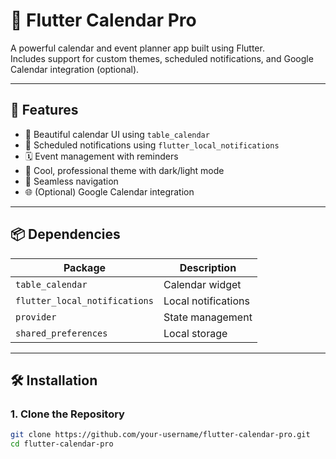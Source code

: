 # 📱 Flutter Calendar Pro

A powerful calendar and event planner app built using Flutter.  
Includes support for custom themes, scheduled notifications, and Google Calendar integration (optional).

---

## 🚀 Features

- 📅 Beautiful calendar UI using `table_calendar`
- 🔔 Scheduled notifications using `flutter_local_notifications`
- 🗓️ Event management with reminders
- 🎨 Cool, professional theme with dark/light mode
- 🧭 Seamless navigation
- 🌐 (Optional) Google Calendar integration

---

## 📦 Dependencies

| Package                     | Description                     |
|----------------------------|---------------------------------|
| `table_calendar`           | Calendar widget                 |
| `flutter_local_notifications` | Local notifications              |
| `provider`                 | State management                |
| `shared_preferences`       | Local storage                   |

---

## 🛠️ Installation

### 1. Clone the Repository

```bash
git clone https://github.com/your-username/flutter-calendar-pro.git
cd flutter-calendar-pro
